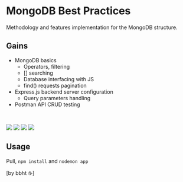 # MongoDB Best Practices

Methodology and features implementation for the MongoDB structure.

## Gains

- MongoDB basics
    - Operators, filtering
    - [] searching
    - Database interfacing with JS
    - find() requests pagination
- Express.js backend server configuration
    - Query parameters handling
- Postman API CRUD testing

<br>

![](https://shields.io/badge/-mongodb-4377cb?logo=mongodb)
![](https://shields.io/badge/-node-grey?logo=node.js)
![](https://shields.io/badge/-express-4377cb?logo=express)
![](https://shields.io/badge/-postman-4377cb?logo=postman)


## Usage

Pull, `npm install` and `nodemon app`


[by bbht ☕]